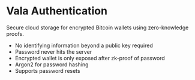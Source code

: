 # Vala Authentication

Secure cloud storage for encrypted Bitcoin wallets using zero-knowledge proofs.

- No identifying information beyond a public key required
- Password never hits the server
- Encrypted wallet is only exposed after zk-proof of password
- Argon2 for password hashing
- Supports password resets
